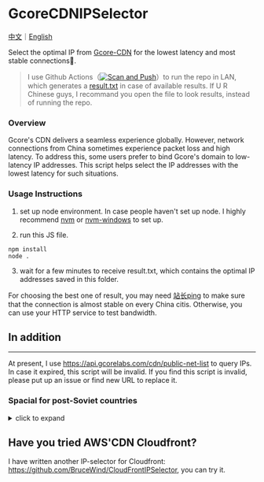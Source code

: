 # GcoreCDNIPSelector

[中文](https://github.com/BruceWind/GcoreCDNIPSelector/blob/main/README_zh.md)｜[English](https://github.com/BruceWind/GcoreCDNIPSelector/blob/main/README.md)

Select the optimal IP from [Gcore-CDN](https://gcore.com/cdn/) for the lowest latency and most stable connections📶.

> I use Github Actions（[![Scan and Push](https://github.com/BruceWind/GcoreCDNIPSelector/actions/workflows/daily-cron-action.yml/badge.svg)](https://github.com/BruceWind/GcoreCDNIPSelector/actions/workflows/daily-cron-action.yml)）to run the repo in LAN, which generates a [result.txt](/result.txt) in case of available results. If U R Chinese guys, I recommand you open the file to look results, instead of running the repo.

### Overview
Gcore's CDN delivers a seamless experience globally. However, network connections from China sometimes experience packet loss and high latency. To address this, some users prefer to bind Gcore's domain to low-latency IP addresses. This script helps select the IP addresses with the lowest latency for such situations.


### Usage Instructions

1. set up node environment.
In case people haven't set up node. I highly recommend [nvm](https://github.com/nvm-sh/nvm) or [nvm-windows](https://github.com/coreybutler/nvm-windows.) to set up.

2. run this JS file.
```
npm install
node .
```

3. wait for a few minutes to receive result.txt, which contains the optimal IP addresses saved in this folder.


For choosing the best one of result, you may need [站长ping](https://ping.chinaz.com/) to make sure that the connection is almost stable on every China citis. Otherwise, you can use your HTTP service to test bandwidth.


## In addition
----------------------------------

At present, I use https://api.gcorelabs.com/cdn/public-net-list to query IPs. In case it expired, this script will be invalid. If you find this script is invalid, please put up an issue or find new URL to replace it.

###  Spacial for post-Soviet countries
<details>
  <summary>click to expand </summary>
  I know some countries, like China, have a strong internet censorship system called the Great Firewall (GFW). It's even stricter than China's version. You might have had trouble downloading IP ranges. To fix this, I have a backup plan. I will use Github actions to save IP ranges in this repository every week. You can turn off the code `fetchWithTimeout()`. If you don't do that, it will still work, but it might take more time to finish.
  
</details>



## Have you tried AWS'CDN Cloudfront?

I have written another IP-selector for Cloudfront: https://github.com/BruceWind/CloudFrontIPSelector, you can try it.

